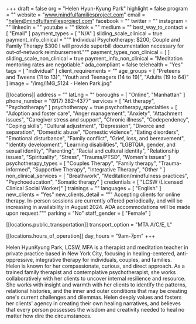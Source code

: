 +++
draft = false
org = "Helen Hyun-Kyung Park"
highlight = false
program = ""
website = "www.mindfulfamiliesproject.com"
email = "helen@mindfulfamiliesproject.com"
facebook = ""
twitter = ""
instagram = ""
linkedin = ""
youtube = ""
tiktok = ""
medium = ""
best_way_to_contact = [ "Email" ]
payment_types = [ "N/A" ]
sliding_scale_clinical = true
payment_info_clinical = """
Individual Psychotherapy: $200; Couple and Family Therapy $300
I will provide superbill documentation necessary for out-of-network reimbursement."""
payment_types_non_clinical = [ ]
sliding_scale_non_clinical = true
payment_info_non_clinical = "Meditation mentoring rates are negotiable."
ada_compliant = false
telehealth = "Yes"
tags = [ "individual" ]
client_requirements = ""
age_groups = [
  "Preteens and Tweens (11 to 13)",
  "Youth and Teenagers (14 to 19)",
  "Adults (19 to 64)"
]
image = "/img/IMG_5124 - Helen Park.jpg"

[[locations]]
address = ""
latLng = ""
boroughs = [ "Online", "Manhattan" ]
phone_number = "(917) 382-4377‬"
services = [ "Art therapy", "Psychotherapy" ]
psychotherapy = true
psychotherapy_specialties = [
  "Adoption and foster care",
  "Anger management",
  "Anxiety",
  "Attachment issues",
  "Caregiver stress and support",
  "Chronic illness",
  "Codependency",
  "Coping skills",
  "Cultural adjustment",
  "Depression",
  "Divorce and separation",
  "Domestic abuse",
  "Domestic violence",
  "Eating disorders",
  "Emotional disturbance",
  "Family conflict",
  "Grief, loss, and bereavement",
  "Identity development",
  "Learning disabilities",
  "LGBTQIA, gender, and sexual identity",
  "Parenting",
  "Racial and cultural identity",
  "Relationship issues",
  "Spirituality",
  "Stress",
  "Trauma/PTSD",
  "Women's issues"
]
psychotherapy_types = [
  "Couples Therapy",
  "Family therapy",
  "Trauma-informed",
  "Supportive Therapy",
  "Integrative Therapy",
  "Other "
]
non_clinical_services = [
  "Breathwork",
  "Meditation/mindfulness practices",
  "Psychoeducation",
  "Somatic therapy"
]
credentials = [ "LCSW (Licensed Clinical Social Worker)" ]
trainings = ""
languages = [ "English" ]
new_clients = "Yes"
new_clients_detail = """
Accepting clients for online therapy. In-person sessions are currently offered periodically, and will be increasing in availability in August 2024.
ADA accommodations will be made upon request."""
parking = "No"
staff_gender = [ "Female" ]

  [[locations.public_transportation]]
  transport_option = "MTA A/C/E, L"

  [[locations.hours_of_operation]]
  day_hours = "9am-7pm"
+++


Helen HyunKyung Park, LCSW, MFA is a therapist and meditation teacher in private practice based in New York City, focusing in healing-centered, anti-oppressive, integrative therapy for individuals, couples, and families. <br>
Helen is known for her compassionate, curious, and direct approach. As a trained family therapist and contemplative psychotherapist, she works collaboratively with her clients to uncover internal resilience and resource. She works with insight and warmth with her clients to identify the patterns, relational histories, and the inner and outer conditions that may be creating one's current challenges and dilemmas. Helen deeply values and fosters her clients' agency in creating their own healing narratives, and believes that every person possesses the wisdom and creativity needed to heal no matter how dire the circumstances.
